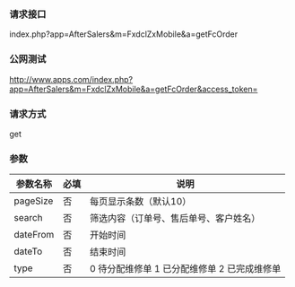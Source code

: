 ### **请求接口**
index.php?app=AfterSalers&m=FxdclZxMobile&a=getFcOrder



### **公网测试**
http://www.apps.com/index.php?app=AfterSalers&m=FxdclZxMobile&a=getFcOrder&access_token=

### **请求方式**
get


### **参数**
| 参数名称  |必填|     说明      |
|------|-----|------|
| pageSize| 否 | 每页显示条数（默认10）   |
| search| 否 | 筛选内容（订单号、售后单号、客户姓名）   |
| dateFrom| 否 | 开始时间   |
| dateTo| 否 | 结束时间   |
| type| 否 | 0 待分配维修单  1 已分配维修单 2 已完成维修单 |  
